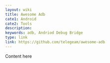 ```yaml
---
layout: wiki
title: Awesome Adb
cate1: Android
cate2: Tools
description: 
keywords: adb, Andriod Debug Bridge
type: link
link: https://github.com/telegeam/awesome-adb
---
```


Content here
